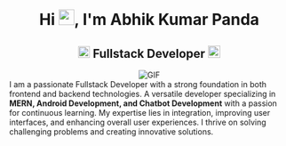 <h1 align="center">Hi <img src="https://github.com/YourUsername/YourUsername/blob/main/icons/Hi.gif" width="28px"/>, I'm Abhik Kumar Panda</h1>
<h2 align="center">
  <img src="https://komarev.com/ghpvc/?username=Abhik123-creator&color=dc143c&style=for-the-badge" alt="Profile Views" style="height:21px;">
  Fullstack Developer
  <a href="https://codingistic.com/">
    <img src="https://img.shields.io/badge/Portfolio-543DE0?style=for-the-badge&logo=About.me&logoColor=white" alt="Portfolio" style="height:22px;">
  </a>
</h2>
<div align="center">
 <img alt="GIF" src="https://i.giphy.com/media/v1.Y2lkPTc5MGI3NjExMnVocXg2OXdxeHp4bnpyd2tmNHp6djR2MWVsMGRlMXpqcDl3bTcydiZlcD12MV9pbnRlcm5hbF9naWZfYnlfaWQmY3Q9Zw/fmkYSBlJt3XjNF6p9c/giphy.gif" />
</div>
I am a passionate Fullstack Developer with a strong foundation in both frontend and backend technologies. A versatile developer specializing in <b>MERN, Android Development, and Chatbot Development</b> with a passion for continuous learning. My expertise lies in integration, improving user interfaces, and enhancing overall user experiences. I thrive on solving challenging problems and creating innovative solutions.

